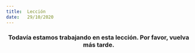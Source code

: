 ```yaml
---
title:  Lección
date:   29/10/2020
---
```


### <center>Todavía estamos trabajando en esta lección. Por favor, vuelva más tarde.</center>